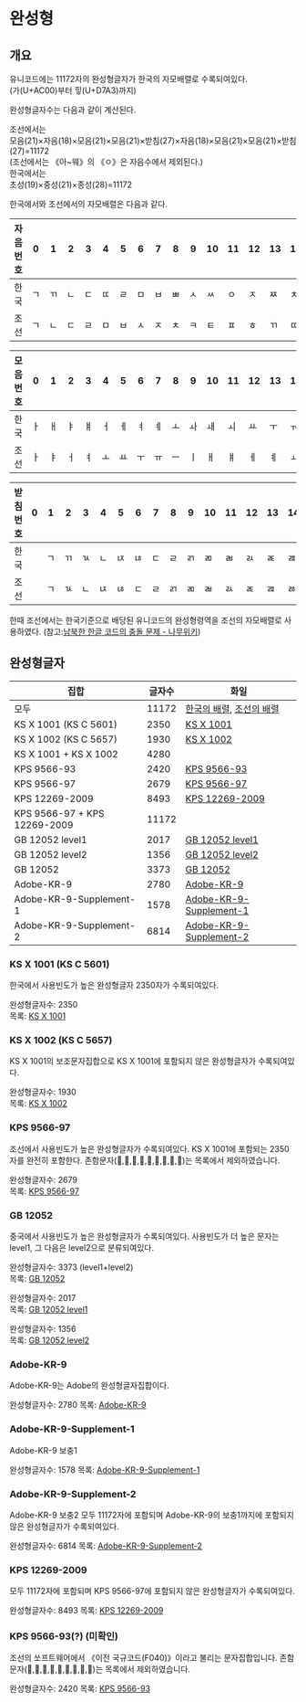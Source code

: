 # 완성형

## 개요

유니코드에는 11172자의 완성형글자가 한국의 자모배렬로 수록되여있다.  
(가(U+AC00)부터 힣(U+D7A3)까지)

완성형글자수는 다음과 같이 계산된다.

조선에서는  
모음(21)×자음(18)×모음(21)×모음(21)×받침(27)×자음(18)×모음(21)×모음(21)×받침(27)=11172  
(조선에서는 《아~웨》의 《ㅇ》은 자음수에서 제외된다.)  
한국에서는  
초성(19)×중성(21)×종성(28)=11172

한국에서와 조선에서의 자모배렬은 다음과 같다.

|자음번호|0|1|2|3|4|5|6|7|8|9|10|11|12|13|14|15|16|17|18|
|-|-|-|-|-|-|-|-|-|-|-|-|-|-|-|-|-|-|-|- |
|​한국|ㄱ|ㄲ|ㄴ|ㄷ|ㄸ|ㄹ|ㅁ|ㅂ|ㅃ|ㅅ|ㅆ|ㅇ|ㅈ|ㅉ|ㅊ|ㅋ|ㅌ|ㅍ|ㅎ|
|조선|ㄱ|ㄴ|ㄷ|ㄹ|ㅁ|ㅂ|ㅅ|ㅈ|ㅊ|ㅋ|ㅌ|ㅍ|ㅎ|ㄲ|ㄸ|ㅃ|ㅆ|ㅉ|ㅇ|

|모음번호|0|1|2|3|4|5|6|7|8|9|10|11|12|13|14|15|16|17|18|19|20|
|-|-|-|-|-|-|-|-|-|-|-|-|-|-|-|-|-|-|-|-|-|-|
|한국|ㅏ|ㅐ|ㅑ|ㅒ|ㅓ|ㅔ|ㅕ|ㅖ|ㅗ|ㅘ|ㅙ|ㅚ|ㅛ|ㅜ|ㅝ|ㅞ|ㅟ|ㅠ|ㅡ|ㅢ|ㅣ|
|조선|ㅏ|ㅑ|ㅓ|ㅕ|ㅗ|ㅛ|ㅜ|ㅠ|ㅡ|ㅣ|ㅐ|ㅒ|ㅔ|ㅖ|ㅚ|ㅟ|ㅢ|ㅘ|ㅝ|ㅙ|ㅞ|

|받침번호|0|1|2|3|4|5|6|7|8|9|10|11|12|13|14|15|16|17|18|19|20|21|22|23|24|25|26|27|
|-|-|-|-|-|-|-|-|-|-|-|-|-|-|-|-|-|-|-|-|-|-|-|-|-|-|-|-|-|
|한국| |ㄱ|ㄲ|ㄳ|ㄴ|ㄵ|ㄶ|ㄷ|ㄹ|ㄺ|ㄻ|ㄼ|ㄽ|ㄾ|ㄿ|ㅀ|ㅁ|ㅂ|ㅄ|ㅅ|ㅆ|ㅇ|ㅈ|ㅊ|ㅋ|ㅌ|ㅍ|ㅎ|
|조선| |ㄱ|ㄳ|ㄴ|ㄵ|ㄶ|ㄷ|ㄹ|ㄺ|ㄻ|ㄼ|ㄽ|ㄾ|ㄿ|ㅀ|ㅁ|ㅂ|ㅄ|ㅅ|ㅇ|ㅈ|ㅊ|ㅋ|ㅌ|ㅍ|ㅎ|ㄲ|ㅆ|

한때 조선에서는 한국기준으로 배당된 유니코드의 완성형령역을 조선의 자모배렬로 사용하였다. (참고:[남북한 한글 코드의 충돌 문제 - 나무위키](https://namu.wiki/w/%EB%82%A8%EB%B6%81%ED%95%9C%20%ED%95%9C%EA%B8%80%20%EC%BD%94%EB%93%9C%EC%9D%98%20%EC%B6%A9%EB%8F%8C%20%EB%AC%B8%EC%A0%9C#s-4))


## 완성형글자

|집합|글자수|화일|
|-|-|-|
|모두|11172|[한국의 배렬](list/all_kr.txt), [조선의 배렬](list/all_kp.txt)|
|KS X 1001 (KS C 5601)|2350|[KS X 1001](list/KS_X_1001.txt)|
|KS X 1002 (KS C 5657)|1930|[KS X 1002](list/KS_X_1002.txt)|
|KS X 1001 + KS X 1002|4280|
|KPS 9566-93|2420|[KPS 9566-93](list/KPS_9566-93.txt)|
|KPS 9566-97|2679|[KPS 9566-97](list/KPS_9566-97.txt)|
|KPS 12269-2009|8493|[KPS 12269-2009](list/KPS_12269-2009.txt)|
|KPS 9566-97 + KPS 12269-2009|11172|
|GB 12052 level1|2017|[GB 12052 level1](list/GB_12052_level1.txt)|
|GB 12052 level2|1356|[GB 12052 level2](list/GB_12052_level2.txt)|
|GB 12052|3373|[GB 12052](list/GB_12052.txt)|
|Adobe-KR-9|2780|[Adobe-KR-9](list/Adobe-KR-9.txt)|
|Adobe-KR-9-Supplement-1|1578|[Adobe-KR-9-Supplement-1](list/Adobe-KR-9-Supplement-1.txt)|
|Adobe-KR-9-Supplement-2|6814|[Adobe-KR-9-Supplement-2](list/Adobe-KR-9-Supplement-2.txt)|


### KS X 1001 (KS C 5601)
한국에서 사용빈도가 높은 완성형글자 2350자가 수록되여있다.

완성형글자수: 2350  
목록: [KS X 1001](list/KS_X_1001.txt)  

### KS X 1002 (KS C 5657)
KS X 1001의 보조문자집합으로 KS X 1001에 포함되지 않은 완성형글자가 수록되여있다.

완성형글자수: 1930  
목록: [KS X 1002](list/KS_X_1002.txt)  

### KPS 9566-97
조선에서 사용빈도가 높은 완성형글자가 수록되여있다. KS X 1001에 포함되는 2350자를 완전히 포함한다.
존함문자(,,,,,,,,)는 목록에서 제외하였습니다.

완성형글자수: 2679  
목록: [KPS 9566-97](list/KPS_9566-97.txt)

### GB 12052
중국에서 사용빈도가 높은 완성형글자가 수록되여있다.
사용빈도가 더 높은 문자는 level1, 그 다음은 level2으로 분류되여있다.

완성형글자수: 3373 (level1+level2)  
목록: [GB 12052](list/GB_12052.txt)

완성형글자수: 2017  
목록: [GB 12052 level1](list/GB_12052_level1.txt)

완성형글자수: 1356  
목록: [GB 12052 level2](list/GB_12052_level2.txt)



### Adobe-KR-9
Adobe-KR-9는 Adobe의 완성형글자집합이다.

완성형글자수: 2780
목록: [Adobe-KR-9](list/Adobe-KR-9.txt)

### Adobe-KR-9-Supplement-1
Adobe-KR-9 보충1

완성형글자수: 1578
목록: [Adobe-KR-9-Supplement-1](list/Adobe-KR-9-Supplement-1.txt)

### Adobe-KR-9-Supplement-2
Adobe-KR-9 보충2
모두 11172자에 포함되며 Adobe-KR-9의 보충1까지에 포함되지 않은 완성형글자가 수록되여있다.

완성형글자수: 6814
목록: [Adobe-KR-9-Supplement-2](list/Adobe-KR-9-Supplement-2.txt)

### KPS 12269-2009

모두 11172자에 포함되며 KPS 9566-97에 포함되지 않은 완성형글자가 수록되여있다.

완성형글자수: 8493
목록: [KPS 12269-2009](list/KPS_12269-2009.txt)

### KPS 9566-93(?) (미확인)
조선의 쏘프트웨어에서 《이전 국규코드(F040)》이라고 불리는 문자집합입니다.
존함문자(,,,,,,,,)는 목록에서 제외하였습니다.

완성형글자수: 2420
목록: [KPS 9566-93](list/KPS_9566-93.txt)
